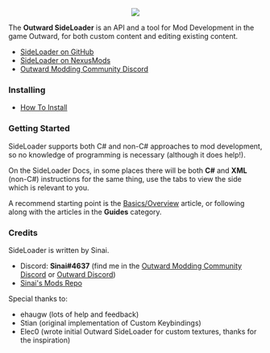 <p align="center">
<img align="center" src="https://i.imgur.com/DWezCnm.png">
</p>

The <b>Outward SideLoader</b> is an API and a tool for Mod Development in the game Outward, for both custom content and editing existing content.

* [SideLoader on GitHub](https://github.com/sinai-dev/Outward-Sideloader)
* [SideLoader on NexusMods](https://www.nexusmods.com/outward/mods/96)
* [Outward Modding Community Discord](https://discord.gg/E9jaeUm)

### Installing

* [How To Install](Main/Installation)

### Getting Started

SideLoader supports both C# and non-C# approaches to mod development, so no knowledge of programming is necessary (although it does help!).

On the SideLoader Docs, in some places there will be both <b>C#</b> and <b>XML</b> (non-C#) instructions for the same thing, use the tabs to view the side which is relevant to you.

A recommend starting point is the [Basics/Overview](Overview) article, or following along with the articles in the <b>Guides</b> category.

### Credits

SideLoader is written by Sinai.

* Discord: <b>Sinai#4637</b> (find me in the [Outward Modding Community Discord](https://discord.gg/E9jaeUm) or [Outward Discord](https://discord.gg/outward))
* [Sinai's Mods Repo](https://github.com/sinai-dev/Outward-Mods)

Special thanks to:
* ehaugw (lots of help and feedback)
* Stian (original implementation of Custom Keybindings)
* Elec0 (wrote initial Outward SideLoader for custom textures, thanks for the inspiration)